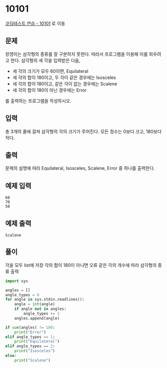 # 10101

[코딩테스트 연습 - 10101][1] 로 이동

## 문제

창영이는 삼각형의 종류를 잘 구분하지 못한다. 따라서 프로그램을 이용해 이를 외우려고 한다.
삼각형의 세 각을 입력받은 다음,

- 세 각의 크기가 모두 60이면, Equilateral
- 세 각의 합이 180이고, 두 각이 같은 경우에는 Isosceles
- 세 각의 합이 180이고, 같은 각이 없는 경우에는 Scalene
- 세 각의 합이 180이 아닌 경우에는 Error

를 출력하는 프로그램을 작성하시오.

## 입력

총 3개의 줄에 걸쳐 삼각형의 각의 크기가 주어진다. 모든 정수는 0보다 크고, 180보다 작다.

## 출력

문제의 설명에 따라 Equilateral, Isosceles, Scalene, Error 중 하나를 출력한다.

## 예제 입력

```
60
70
50

```

## 예제 출력

```
Scalene

```

## 풀이

각을 모두 list에 저장
각의 합이 180이 아니면 오류
같은 각의 개수에 따라 삼각형의 종류 출력

```python
import sys

angles = []
angle_types = 0
for angle in sys.stdin.readlines():
    angle = int(angle)
    if angle not in angles:
        angle_types += 1
    angles.append(angle)

if sum(angles) != 180:
    print("Error")
elif angle_types == 1:
    print("Equilateral")
elif angle_types == 2:
    print("Isosceles")
else:
    print("Scalene")

```

[1]: https://www.acmicpc.net/problem/10101
